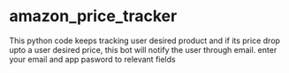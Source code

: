 # amazon_price_tracker
This python code keeps tracking user desired product and if its price drop upto a user desired price, this bot will notify the user through email.
enter your email and app pasword to relevant fields

